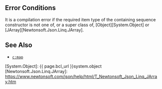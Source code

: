 
## Error Conditions

It is a compilation error if the required item type of the containing sequence constructor is not one of, or a super class of, [Object][System.Object] or [JArray][Newtonsoft.Json.Linq.JArray].

## See Also

- [`c:map`](map.html)

[System.Object]: {{ page.bcl_url }}system.object
[Newtonsoft.Json.Linq.JArray]: https://www.newtonsoft.com/json/help/html/T_Newtonsoft_Json_Linq_JArray.htm

